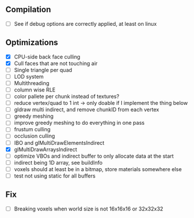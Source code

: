## Compilation
- [ ] See if debug options are correctly applied, at least on linux

## Optimizations
- [x] CPU-side back face culling
- [x] Cull faces that are not touching air
- [ ] Single triangle per quad
- [ ] LOD system
- [ ] Multithreading
- [ ] column wise RLE
- [ ] color pallete per chunk instead of textures?
- [ ] reduce vertex/quad to 1 int -> only doable if I implement the thing below
- [ ] gldraw multi indirect, and remove chunkID from each vertex
- [ ] greedy meshing
- [ ] improve greedy meshing to do everything in one pass
- [ ] frustum culling
- [ ] occlusion culling
- [ ] IBO and glMultiDrawElementsIndirect
- [x] glMultiDrawArraysIndirect
- [ ] optimize VBOs and indirect buffer to only allocate data at the start
- [ ] indirect being 1D array, see buildInfo
- [ ] voxels should at least be in a bitmap, store materials somewhere else
- [ ] test not using static for all buffers

## Fix
- [ ] Breaking voxels when world size is not 16x16x16 or 32x32x32
